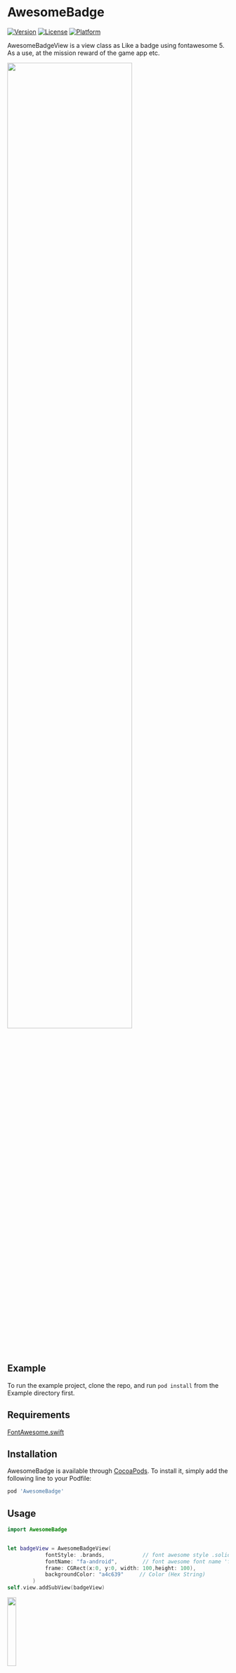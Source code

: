 # AwesomeBadge

[![Version](https://img.shields.io/cocoapods/v/AwesomeBadge.svg?style=flat)](https://cocoapods.org/pods/AwesomeBadge)
[![License](https://img.shields.io/cocoapods/l/AwesomeBadge.svg?style=flat)](https://cocoapods.org/pods/AwesomeBadge)
[![Platform](https://img.shields.io/cocoapods/p/AwesomeBadge.svg?style=flat)](https://cocoapods.org/pods/AwesomeBadge)


AwesomeBadgeView is a view class as Like a badge using fontawesome 5. As a use, at the mission reward of the game app etc.

<img src="https://user-images.githubusercontent.com/2704723/51324154-4de49080-1aad-11e9-904c-4046d65d881b.png" width="75%"/>

## Example

To run the example project, clone the repo, and run `pod install` from the Example directory first.

## Requirements

[FontAwesome.swift](https://github.com/thii/FontAwesome.swift)

## Installation

AwesomeBadge is available through [CocoaPods](https://cocoapods.org/pods/AwesomeBadge). To install
it, simply add the following line to your Podfile:

```ruby
pod 'AwesomeBadge'
```

## Usage

```swift
import AwesomeBadge


let badgeView = AwesomeBadgeView(
            fontStyle: .brands,            // font awesome style .solid / .regular / .brands
            fontName: "fa-android",        // font awesome font name 'fa-xxxxx'
            frame: CGRect(x:0, y:0, width: 100,height: 100),
            backgroundColor: "a4c639"     // Color (Hex String)
        )
self.view.addSubView(badgeView)       
```

<img src="https://user-images.githubusercontent.com/2704723/51325372-1fb48000-1ab0-11e9-9cc9-b282fa0dbff2.png" width="20%"/>


```swift
let badgeView = AwesomeBadgeView(
            fontStyle: .brands,            // font awesome style .solid / .regular / .brands
            fontName: "fa-android",        // font awesome font name 'fa-xxxxx'
            frame: CGRect(x:0, y:0, width: 100,height: 100),
            backgroundColor: "a4c639"     // Color (Hex String)
            gradient: false               // not add GradientLayer
        )
self.view.addSubView(badgeView)       
```

<img src="https://user-images.githubusercontent.com/2704723/51325479-5a1e1d00-1ab0-11e9-8143-a772138611c0.png" width="20%"/>


```swift
@IBOutlet weak var badgeView:AwesomeBadgeView!

badgeView.drawBadge(
    fontStyle: .solid,
    fontName: "fa-star-and-crescent",
    radius: 200,
    backgroundColor: "273751",
    gradient: true,
    foregroundColor: "f4e242"
)
```
<img src="https://user-images.githubusercontent.com/2704723/51327322-6906ce80-1ab4-11e9-93a6-bbd8583f990f.png" width="20%"/>

## Author

kazuomatz, getlasterror@gmail.com

## License

- AwesomeBadge is available under the MIT license. See the LICENSE file for more info.
- All font files licensed under [SIL OFL 1.1](http://scripts.sil.org/OFL)
- FontAwesome.swift licensed under [MIT](http://thi.mit-license.org/)
